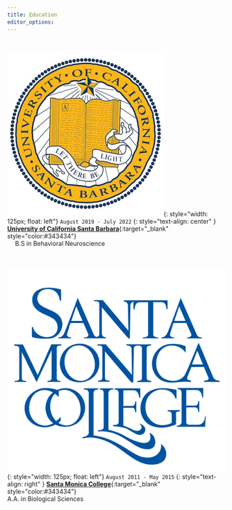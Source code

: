 ```yaml
---
title: Education
editor_options: 
---
```


<br>

![](/images/UCSB_seal.jpg){: style="width: 125px; float: left"}
`August 2019 - July 2022`
{: style="text-align: center" }
&emsp; [**University of California Santa Barbara**](https://www.ucsb.edu/){:target="\_blank" style="color:#343434"} 
<br/> &emsp; B.S in Behavioral Neuroscience
 
 <br>
 
![](/images/SMC_seal.png){: style="width: 125px; float: left"}
`August 2011 - May 2015`
{: style="text-align: right" }
[**Santa Monica College**](https://www.smc.edu/){:target="\_blank" style="color:#343434"} 
 <br/> A.A. in Biological Sciences
